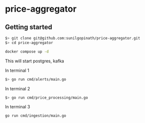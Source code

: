 # price-aggregator

## Getting started

```bash
$> git clone git@github.com:sunilgopinath/price-aggregator.git
$> cd price-aggregator
```

```bash
docker compose up -d
```

This will start postgres, kafka

In terminal 1

```bash
$> go run cmd/alerts/main.go
```

In terminal 2

```bash
$> go run cmd/price_processing/main.go
```

In terminal 3

```bash
go run cmd/ingestion/main.go
```